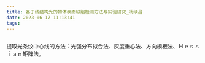 ```yaml
---
title: 基于线结构光的物体表面缺陷检测方法与实验研究_杨续昌
date: 2023-06-17 11:13:41
tags:
---
```


<img src="file:///C:/Users/HP/AppData/Roaming/marktext/images/2023-06-17-11-20-56-1686972050686.png" title="" alt="" data-align="center">

提取光条纹中心线的方法：光强分布拟合法、灰度重心法、方向模板法、Ｈｅｓｓｉａｎ矩阵法。
